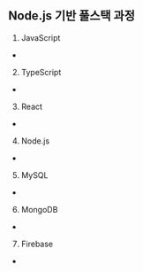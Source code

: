## Node.js 기반 풀스택 과정 

1. JavaScript  
- 

2. TypeScript  
- 
 
3. React  
- 

4. Node.js  
- 
 
5. MySQL  
- 

6. MongoDB
- 

7. Firebase  
-
